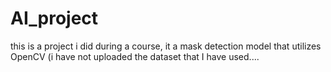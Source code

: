 # AI_project
this is a project i did during a course, it a mask detection model that utilizes OpenCV
(i have not uploaded the dataset that I have used....
